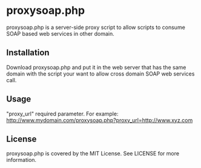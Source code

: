 # proxysoap.php

proxysoap.php is a server-side proxy script to allow scripts to consume SOAP based web services in other domain.

## Installation

Download proxysoap.php and put it in the web server that has the same domain with the script your want to allow cross domain SOAP web services call.

## Usage

"proxy_url" required parameter. For example: http://www.mydomain.com/proxysoap.php?proxy_url=http://www.xyz.com

## License

proxysoap.php is covered by the MIT License. See LICENSE for more information.